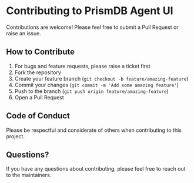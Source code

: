 # Contributing to PrismDB Agent UI

Contributions are welcome! Please feel free to submit a Pull Request or raise an issue.

## How to Contribute

1. For bugs and feature requests, please raise a ticket first
2. Fork the repository
3. Create your feature branch (`git checkout -b feature/amazing-feature`)
4. Commit your changes (`git commit -m 'Add some amazing feature'`)
5. Push to the branch (`git push origin feature/amazing-feature`)
6. Open a Pull Request

## Code of Conduct

Please be respectful and considerate of others when contributing to this project.

## Questions?

If you have any questions about contributing, please feel free to reach out to the maintainers.
